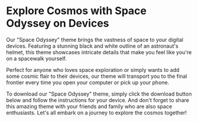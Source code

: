 <!--font:Montserrat-->

# Explore Cosmos with Space Odyssey on Devices

Our "Space Odyssey" theme brings the vastness of space to your digital devices. Featuring a stunning black and white outline of an astronaut's helmet, this theme showcases intricate details that make you feel like you're on a spacewalk yourself.

Perfect for anyone who loves space exploration or simply wants to add some cosmic flair to their devices, our theme will transport you to the final frontier every time you open your computer or pick up your phone.

To download our "Space Odyssey" theme, simply click the download button below and follow the instructions for your device. And don't forget to share this amazing theme with your friends and family who are also space enthusiasts. Let's all embark on a journey to explore the cosmos together!

<!--

Write me markdown content of website with wallpaper:

"A black and white outline of an astronaut's helmet, with intricate details that showcase the reflection of the surrounding environment."

The header of the page should not be copy of the text but rather a real content of the website which is using this wallpaper.


---


# Space Odyssey Wallpaper

Decorate your desktop or phone with our stunning "Space Odyssey" wallpaper featuring a black and white outline of an astronaut's helmet. The intricate details showcase the reflection of the surrounding environment, making you feel like you're on a spacewalk yourself. This wallpaper is perfect for anyone who loves space exploration or simply wants to add some cosmic flair to their digital devices.

To download the wallpaper, simply click the download button below and save the image to your device. It's that easy! And don't forget to share this amazing wallpaper with your friends and family who are also space enthusiasts. Let's all embark on a journey to the final frontier together!


---


Heading should not include word "wallpaper". The website should not be about the wallpaper itself, wallpaper is just a related background, rewrite whole content.


---


# Explore the Cosmos with Our "Space Odyssey" Theme

Step into the vastness of space with our "Space Odyssey" theme, featuring a stunning black and white outline of an astronaut's helmet. The intricate details of the helmet showcase the reflection of the surrounding environment, immersing you in the feeling of being on a spacewalk yourself.

Our theme is perfect for anyone who loves space exploration or simply wants to add some cosmic flair to their digital devices. With this theme, you'll feel like you're traveling through the galaxy every time you open your computer or pick up your phone.

To download our "Space Odyssey" theme, simply click the download button below and follow the instructions for your device. And don't forget to share this amazing theme with your friends and family who are also space enthusiasts. Let's all embark on a journey to the final frontier together!


---


Heading is too long, rewrite whole content.


---


# "Space Odyssey" Theme: Explore the Cosmos on Your Digital Devices

Immerse yourself in the vastness of space with our "Space Odyssey" theme. Featuring a stunning black and white outline of an astronaut's helmet, this theme showcases intricate details that make you feel like you're on a spacewalk yourself.

Our theme is perfect for anyone who loves space exploration or simply wants to add some cosmic flair to their digital devices. With this theme, you can explore the cosmos every time you open your computer or pick up your phone.

To download our "Space Odyssey" theme, simply click the download button below and follow the instructions for your device. And don't forget to share this amazing theme with your friends and family who are also space enthusiasts. Let's all embark on a journey to the final frontier together!


---


Heading is too long, rewrite whole content.


---


# "Space Odyssey" Theme: Explore the Cosmos on Your Devices

Our "Space Odyssey" theme brings the vastness of space to your digital devices. Featuring a stunning black and white outline of an astronaut's helmet, this theme showcases intricate details that make you feel like you're on a spacewalk yourself.

Perfect for anyone who loves space exploration or simply wants to add some cosmic flair to their devices, our theme will transport you to the final frontier every time you open your computer or pick up your phone.

To download our "Space Odyssey" theme, simply click the download button below and follow the instructions for your device. And don't forget to share this amazing theme with your friends and family who are also space enthusiasts. Let's all embark on a journey to explore the cosmos together!


---


Write me a Google font which is best fitting for the website.

Pick from the list:
- Poppins
- Orbitron
- Dancing Script
- Exo 2
- Open Sans
- Lobster
- Barlow Condensed
- Futura
- Alegreya
- Roboto
- IBM Plex Sans
- Inter
- Montserrat
- Raleway
- Great Vibes
- Playfair Display
- Lato


Write just the font name nothing else.


---


Montserrat

-->
